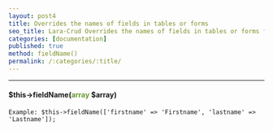```yaml
---
layout: post4
title: Overrides the names of fields in tables or forms
seo_title: Lara-Crud Overrides the names of fields in tables or forms fieldName()
categories: [documentation]
published: true
method: fieldName()
permalink: /:categories/:title/
---
```


---

#### $this->fieldName(<span style="color: #693">array</span> $array)



`
Example:
$this->fieldName(['firstname' => 'Firstname', 'lastname' => 'Lastname']);
`


